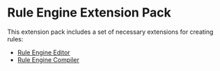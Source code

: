 # Rule Engine Extension Pack

This extension pack includes a set of necessary extensions for creating rules:

- [Rule Engine Editor](https://marketplace.visualstudio.com/items?itemName=ruleengine.vscode-ruleengine-editor)
- [Rule Engine Compiler](https://marketplace.visualstudio.com/items?itemName=ruleengine.vscode-ruleengine-compiler)
